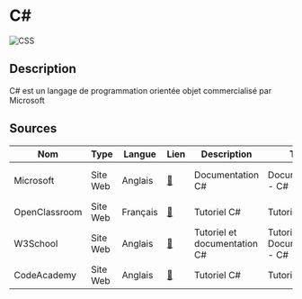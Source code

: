 # C#

![CSS](https://mono.software/2018/02/23/c-tips/header.jpg "Image de c#")


## Description

C# est un langage de programmation orientée objet commercialisé par Microsoft

## Sources

Nom | Type | Langue | Lien | Description | Tags | Note
 --- | --- | --- | --- | --- | --- | --- 
Microsoft|Site Web|Anglais|[:link:](https://learn.microsoft.com/en-us/dotnet/csharp/)|Documentation C#|Documentation - C#|:star2, star2: :star2: :star2: 
| OpenClassroom|Site Web|Français|[:link:](https://openclassrooms.com/fr/courses/7973891-apprenez-a-programmer-en-c)|Tutoriel C#|Tutoriel - C#| :star2: :star2: :star2: :star2:
| W3School|Site Web|Anglais|[:link:](https://www.w3schools.com/cs/index.php)|Tutoriel et documentation C#|Tutoriel- Documentation - C#| :star2: :star2: :star2: :star2:
| CodeAcademy|Site Web|Anglais|[:link:](https://www.codecademy.com/learn/learn-c-sharp)|Tutoriel C#|Tutoriel - C#| :star2: :star2:





